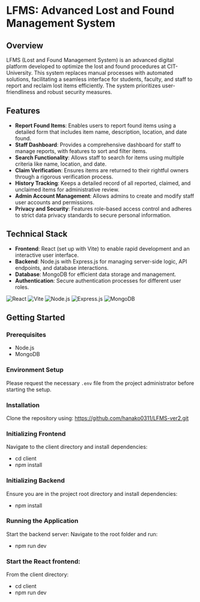 # LFMS: Advanced Lost and Found Management System

## Overview
LFMS (Lost and Found Management System) is an advanced digital platform developed to optimize the lost and found procedures at CIT-University. This system replaces manual processes with automated solutions, facilitating a seamless interface for students, faculty, and staff to report and reclaim lost items efficiently. The system prioritizes user-friendliness and robust security measures.

## Features
- **Report Found Items**: Enables users to report found items using a detailed form that includes item name, description, location, and date found.
- **Staff Dashboard**: Provides a comprehensive dashboard for staff to manage reports, with features to sort and filter items.
- **Search Functionality**: Allows staff to search for items using multiple criteria like name, location, and date.
- **Claim Verification**: Ensures items are returned to their rightful owners through a rigorous verification process.
- **History Tracking**: Keeps a detailed record of all reported, claimed, and unclaimed items for administrative review.
- **Admin Account Management**: Allows admins to create and modify staff user accounts and permissions.
- **Privacy and Security**: Features role-based access control and adheres to strict data privacy standards to secure personal information.

## Technical Stack
- **Frontend**: React (set up with Vite) to enable rapid development and an interactive user interface.
- **Backend**: Node.js with Express.js for managing server-side logic, API endpoints, and database interactions.
- **Database**: MongoDB for efficient data storage and management.
- **Authentication**: Secure authentication processes for different user roles.

![React](https://img.shields.io/badge/-React-20232A?style=for-the-badge&logo=react&logoColor=61DAFB)
![Vite](https://img.shields.io/badge/-Vite-B73BFE?style=for-the-badge&logo=vite&logoColor=FFD62E)
![Node.js](https://img.shields.io/badge/-Node.js-339933?style=for-the-badge&logo=nodedotjs&logoColor=white)
![Express.js](https://img.shields.io/badge/-Express.js-000000?style=for-the-badge&logo=express&logoColor=white)
![MongoDB](https://img.shields.io/badge/-MongoDB-47A248?style=for-the-badge&logo=mongodb&logoColor=white)

## Getting Started

### Prerequisites
- Node.js
- MongoDB

### Environment Setup
Please request the necessary `.env` file from the project administrator before starting the setup.

### Installation
Clone the repository using:
https://github.com/hanako0311/LFMS-ver2.git

### Initializing Frontend
Navigate to the client directory and install dependencies:
- cd client
- npm install

### Initializing Backend
Ensure you are in the project root directory and install dependencies:
- npm install

### Running the Application
Start the backend server:
Navigate to the root folder and run:
- npm run dev

### Start the React frontend:
From the client directory:
- cd client
- npm run dev


